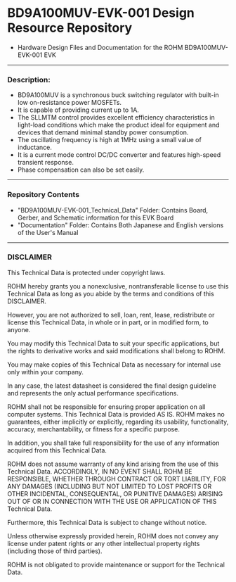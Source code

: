 # BD9A100MUV-EVK-001 Design Resource Repository
* Hardware Design Files and Documentation for the ROHM BD9A100MUV-EVK-001 EVK

----
### Description: 
* BD9A100MUV is a synchronous buck switching regulator with built-in low on-resistance power MOSFETs. 
* It is capable of providing current up to 1A.
* The SLLMTM control provides excellent efficiency characteristics in light-load conditions which make the product ideal for equipment and devices that demand minimal standby power consumption. 
* The oscillating frequency is high at 1MHz using a small value of inductance. 
* It is a current mode control DC/DC converter and features high-speed transient response. 
* Phase compensation can also be set easily.

----
### Repository Contents
* "BD9A100MUV-EVK-001_Technical_Data" Folder: Contains Board, Gerber, and Schematic information for this EVK Board
* "Documentation" Folder: Contains Both Japanese and English versions of the User's Manual

----
### DISCLAIMER
This Technical Data is protected under copyright laws.

ROHM hereby grants you a nonexclusive, nontransferable license to use this Technical Data 
as long as you abide by the terms and conditions of this DISCLAIMER. 

However, you are not authorized to sell, loan, rent, lease, redistribute or license this Technical Data, 
in whole or in part, or in modified form, to anyone.

You may modify this Technical Data to suit your specific applications, 
but the rights to derivative works and said modifications shall belong to ROHM. 

You may make copies of this Technical Data as necessary for internal use only within your company.

In any case, the latest datasheet is considered the final design guideline and represents 
the only actual performance specifications.

ROHM shall not be responsible for ensuring proper application on all computer systems.
This Technical Data is provided AS IS. ROHM makes no guarantees, either implicitly or explicitly, 
regarding its usability, functionality, accuracy, merchantability, or fitness for a specific purpose.

In addition, you shall take full responsibility for the use of any information acquired from this Technical Data. 

ROHM does not assume warranty of any kind arising from the use of this Technical Data. ACCORDINGLY, 
IN NO EVENT SHALL ROHM BE RESPONSIBLE, WHETHER THROUGH CONTRACT OR TORT LIABILITY, 
FOR ANY DAMAGES (INCLUDING BUT NOT LIMITED TO LOST PROFITS OR OTHER INCIDENTAL, CONSEQUENTAL, 
OR PUNITIVE DAMAGES) ARISING OUT OF OR IN CONNECTION WITH THE USE OR APPLICATION OF THIS Technical Data.

Furthermore, this Technical Data is subject to change without notice.

Unless otherwise expressly provided herein, ROHM does not convey any license under patent rights 
or any other intellectual property rights (including those of third parties).

ROHM is not obligated to provide maintenance or support for the Technical Data.